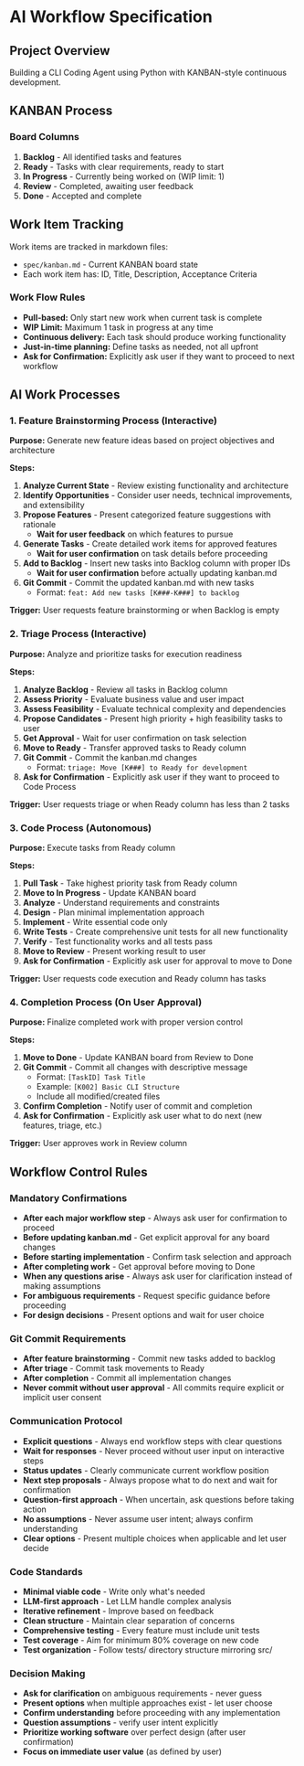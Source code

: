 # AI Workflow Specification

## Project Overview
Building a CLI Coding Agent using Python with KANBAN-style continuous development.

## KANBAN Process

### Board Columns
1. **Backlog** - All identified tasks and features
2. **Ready** - Tasks with clear requirements, ready to start
3. **In Progress** - Currently being worked on (WIP limit: 1)
4. **Review** - Completed, awaiting user feedback
5. **Done** - Accepted and complete

## Work Item Tracking
Work items are tracked in markdown files:
- `spec/kanban.md` - Current KANBAN board state
- Each work item has: ID, Title, Description, Acceptance Criteria

### Work Flow Rules
- **Pull-based:** Only start new work when current task is complete
- **WIP Limit:** Maximum 1 task in progress at any time
- **Continuous delivery:** Each task should produce working functionality
- **Just-in-time planning:** Define tasks as needed, not all upfront
- **Ask for Confirmation:** Explicitly ask user if they want to proceed to next workflow

## AI Work Processes

### 1. Feature Brainstorming Process (Interactive)
**Purpose:** Generate new feature ideas based on project objectives and architecture

**Steps:**
1. **Analyze Current State** - Review existing functionality and architecture
2. **Identify Opportunities** - Consider user needs, technical improvements, and extensibility
3. **Propose Features** - Present categorized feature suggestions with rationale
   - **Wait for user feedback** on which features to pursue
4. **Generate Tasks** - Create detailed work items for approved features
   - **Wait for user confirmation** on task details before proceeding
5. **Add to Backlog** - Insert new tasks into Backlog column with proper IDs
   - **Wait for user confirmation** before actually updating kanban.md
6. **Git Commit** - Commit the updated kanban.md with new tasks
   - Format: `feat: Add new tasks [K###-K###] to backlog`

**Trigger:** User requests feature brainstorming or when Backlog is empty

### 2. Triage Process (Interactive)
**Purpose:** Analyze and prioritize tasks for execution readiness

**Steps:**
1. **Analyze Backlog** - Review all tasks in Backlog column
2. **Assess Priority** - Evaluate business value and user impact
3. **Assess Feasibility** - Evaluate technical complexity and dependencies
4. **Propose Candidates** - Present high priority + high feasibility tasks to user
5. **Get Approval** - Wait for user confirmation on task selection
6. **Move to Ready** - Transfer approved tasks to Ready column
7. **Git Commit** - Commit the kanban.md changes
   - Format: `triage: Move [K###] to Ready for development`
8. **Ask for Confirmation** - Explicitly ask user if they want to proceed to Code Process

**Trigger:** User requests triage or when Ready column has less than 2 tasks

### 3. Code Process (Autonomous)
**Purpose:** Execute tasks from Ready column

**Steps:**
1. **Pull Task** - Take highest priority task from Ready column
2. **Move to In Progress** - Update KANBAN board
3. **Analyze** - Understand requirements and constraints
4. **Design** - Plan minimal implementation approach
5. **Implement** - Write essential code only
6. **Write Tests** - Create comprehensive unit tests for all new functionality
7. **Verify** - Test functionality works and all tests pass
8. **Move to Review** - Present working result to user
9. **Ask for Confirmation** - Explicitly ask user for approval to move to Done

**Trigger:** User requests code execution and Ready column has tasks

### 4. Completion Process (On User Approval)
**Purpose:** Finalize completed work with proper version control

**Steps:**
1. **Move to Done** - Update KANBAN board from Review to Done
2. **Git Commit** - Commit all changes with descriptive message
   - Format: `[TaskID] Task Title`
   - Example: `[K002] Basic CLI Structure`
   - Include all modified/created files
3. **Confirm Completion** - Notify user of commit and completion
4. **Ask for Confirmation** - Explicitly ask user what to do next (new features, triage, etc.)

**Trigger:** User approves work in Review column

## Workflow Control Rules

### Mandatory Confirmations
- **After each major workflow step** - Always ask user for confirmation to proceed
- **Before updating kanban.md** - Get explicit approval for any board changes
- **Before starting implementation** - Confirm task selection and approach
- **After completing work** - Get approval before moving to Done
- **When any questions arise** - Always ask user for clarification instead of making assumptions
- **For ambiguous requirements** - Request specific guidance before proceeding
- **For design decisions** - Present options and wait for user choice

### Git Commit Requirements
- **After feature brainstorming** - Commit new tasks added to backlog
- **After triage** - Commit task movements to Ready
- **After completion** - Commit all implementation changes
- **Never commit without user approval** - All commits require explicit or implicit user consent

### Communication Protocol
- **Explicit questions** - Always end workflow steps with clear questions
- **Wait for responses** - Never proceed without user input on interactive steps
- **Status updates** - Clearly communicate current workflow position
- **Next step proposals** - Always propose what to do next and wait for confirmation
- **Question-first approach** - When uncertain, ask questions before taking action
- **No assumptions** - Never assume user intent; always confirm understanding
- **Clear options** - Present multiple choices when applicable and let user decide

### Code Standards
- **Minimal viable code** - Write only what's needed
- **LLM-first approach** - Let LLM handle complex analysis
- **Iterative refinement** - Improve based on feedback
- **Clean structure** - Maintain clear separation of concerns
- **Comprehensive testing** - Every feature must include unit tests
- **Test coverage** - Aim for minimum 80% coverage on new code
- **Test organization** - Follow tests/ directory structure mirroring src/

### Decision Making
- **Ask for clarification** on ambiguous requirements - never guess
- **Present options** when multiple approaches exist - let user choose
- **Confirm understanding** before proceeding with any implementation
- **Question assumptions** - verify user intent explicitly
- **Prioritize working software** over perfect design (after user confirmation)
- **Focus on immediate user value** (as defined by user)



